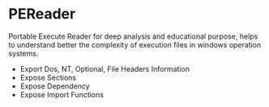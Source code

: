 # PEReader
Portable Execute Reader for deep analysis and educational purpose, helps to understand better the complexity of execution files in windows operation systems.



* Export Dos, NT, Optional, File Headers Information
* Expose Sections
* Expose Dependency
* Expose Import Functions
